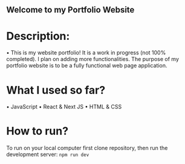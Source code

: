 ## Welcome to my Portfolio Website

# Description: 
• This is my website portfolio! It is a work in progress (not 100% completed). I plan on adding more functionalities. The purpose of my portfolio website is to be a fully functional web page application. 

# What I used so far?
• JavaScript
• React & Next JS 
• HTML & CSS 
 

# How to run?
To run on your local computer first clone repository, then run the development server:
`npm run dev`

